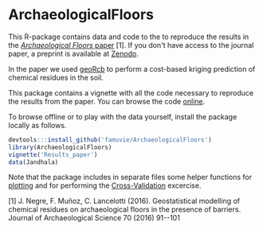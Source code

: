 # ArchaeologicalFloors

This R-package contains data and code to the to reproduce the results in the
[*Archaeological Floors* paper](http://dx.doi.org/10.1016/j.jas.2016.04.016)
[1]. If you don't have access to the journal paper, a preprint is available at 
[Zenodo](http://dx.doi.org/10.5281/zenodo.34521).

In the paper we used [geoRcb](https://github.com/famuvie/geoRcb) to perform a 
cost-based kriging prediction of chemical residues in the soil.

This package contains a vignette with all the code necessary to reproduce the 
results from the paper. You can browse the code 
[online](https://rawgit.com/famuvie/ArchaeologicalFloors/master/inst/doc/Results_paper.html).

To browse offline or to play with the 
data yourself, install the package locally as follows.

```r
devtools:::install_github('famuvie/ArchaeologicalFloors')
library(ArchaeologicalFloors)
vignette('Results_paper')
data(Jandhala)
```

Note that the package includes in separate files some helper functions for
[plotting](R/ggplot_helpers.R) and for performing the
[Cross-Validation](R/loocv_helper.R) excercise.


[1] J. Negre, F. Muñoz, C. Lancelotti (2016). Geostatistical modelling of 
chemical residues on archaeological floors in the presence of barriers. Journal 
of Archaeological Science 70 (2016) 
91--101
